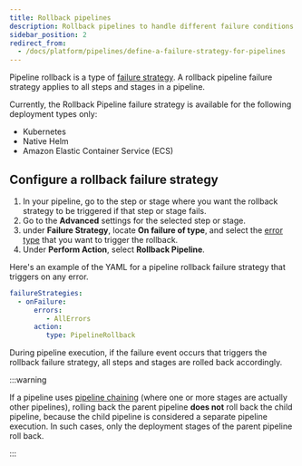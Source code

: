 ```yaml
---
title: Rollback pipelines
description: Rollback pipelines to handle different failure conditions.
sidebar_position: 2
redirect_from:
  - /docs/platform/pipelines/define-a-failure-strategy-for-pipelines
---
```


Pipeline rollback is a type of [failure strategy](/docs/platform/pipelines/failure-handling/define-a-failure-strategy-on-stages-and-steps). A rollback pipeline failure strategy applies to all steps and stages in a pipeline.

Currently, the Rollback Pipeline failure strategy is available for the following deployment types only:

* Kubernetes
* Native Helm
* Amazon Elastic Container Service (ECS)

## Configure a rollback failure strategy

1. In your pipeline, go to the step or stage where you want the rollback strategy to be triggered if that step or stage fails.
2. Go to the **Advanced** settings for the selected step or stage.
3. under **Failure Strategy**, locate **On failure of type**, and select the [error type](/docs/platform/pipelines/failure-handling/define-a-failure-strategy-on-stages-and-steps/#error-types) that you want to trigger the rollback.
3. Under **Perform Action**, select **Rollback Pipeline**.

Here's an example of the YAML for a pipeline rollback failure strategy that triggers on any error.

```yaml
failureStrategies:
  - onFailure:
      errors:
         - AllErrors
      action:
         type: PipelineRollback
```

During pipeline execution, if the failure event occurs that triggers the rollback failure strategy, all steps and stages are rolled back accordingly.

:::warning

If a pipeline uses [pipeline chaining](/docs/platform/pipelines/pipeline-chaining/) (where one or more stages are actually other pipelines), rolling back the parent pipeline **does not** roll back the child pipeline, because the child pipeline is considered a separate pipeline execution. In such cases, only the deployment stages of the parent pipeline roll back.

:::
